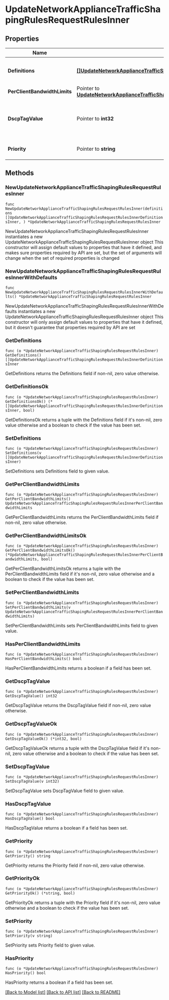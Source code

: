 # UpdateNetworkApplianceTrafficShapingRulesRequestRulesInner

## Properties

Name | Type | Description | Notes
------------ | ------------- | ------------- | -------------
**Definitions** | [**[]UpdateNetworkApplianceTrafficShapingRulesRequestRulesInnerDefinitionsInner**](UpdateNetworkApplianceTrafficShapingRulesRequestRulesInnerDefinitionsInner.md) |     A list of objects describing the definitions of your traffic shaping rule. At least one definition is required.  | 
**PerClientBandwidthLimits** | Pointer to [**UpdateNetworkApplianceTrafficShapingRulesRequestRulesInnerPerClientBandwidthLimits**](UpdateNetworkApplianceTrafficShapingRulesRequestRulesInnerPerClientBandwidthLimits.md) |  | [optional] 
**DscpTagValue** | Pointer to **int32** |     The DSCP tag applied by your rule. null means &#39;Do not change DSCP tag&#39;.     For a list of possible tag values, use the trafficShaping/dscpTaggingOptions endpoint.  | [optional] 
**Priority** | Pointer to **string** |     A string, indicating the priority level for packets bound to your rule.     Can be &#39;low&#39;, &#39;normal&#39; or &#39;high&#39;.  | [optional] 

## Methods

### NewUpdateNetworkApplianceTrafficShapingRulesRequestRulesInner

`func NewUpdateNetworkApplianceTrafficShapingRulesRequestRulesInner(definitions []UpdateNetworkApplianceTrafficShapingRulesRequestRulesInnerDefinitionsInner, ) *UpdateNetworkApplianceTrafficShapingRulesRequestRulesInner`

NewUpdateNetworkApplianceTrafficShapingRulesRequestRulesInner instantiates a new UpdateNetworkApplianceTrafficShapingRulesRequestRulesInner object
This constructor will assign default values to properties that have it defined,
and makes sure properties required by API are set, but the set of arguments
will change when the set of required properties is changed

### NewUpdateNetworkApplianceTrafficShapingRulesRequestRulesInnerWithDefaults

`func NewUpdateNetworkApplianceTrafficShapingRulesRequestRulesInnerWithDefaults() *UpdateNetworkApplianceTrafficShapingRulesRequestRulesInner`

NewUpdateNetworkApplianceTrafficShapingRulesRequestRulesInnerWithDefaults instantiates a new UpdateNetworkApplianceTrafficShapingRulesRequestRulesInner object
This constructor will only assign default values to properties that have it defined,
but it doesn't guarantee that properties required by API are set

### GetDefinitions

`func (o *UpdateNetworkApplianceTrafficShapingRulesRequestRulesInner) GetDefinitions() []UpdateNetworkApplianceTrafficShapingRulesRequestRulesInnerDefinitionsInner`

GetDefinitions returns the Definitions field if non-nil, zero value otherwise.

### GetDefinitionsOk

`func (o *UpdateNetworkApplianceTrafficShapingRulesRequestRulesInner) GetDefinitionsOk() (*[]UpdateNetworkApplianceTrafficShapingRulesRequestRulesInnerDefinitionsInner, bool)`

GetDefinitionsOk returns a tuple with the Definitions field if it's non-nil, zero value otherwise
and a boolean to check if the value has been set.

### SetDefinitions

`func (o *UpdateNetworkApplianceTrafficShapingRulesRequestRulesInner) SetDefinitions(v []UpdateNetworkApplianceTrafficShapingRulesRequestRulesInnerDefinitionsInner)`

SetDefinitions sets Definitions field to given value.


### GetPerClientBandwidthLimits

`func (o *UpdateNetworkApplianceTrafficShapingRulesRequestRulesInner) GetPerClientBandwidthLimits() UpdateNetworkApplianceTrafficShapingRulesRequestRulesInnerPerClientBandwidthLimits`

GetPerClientBandwidthLimits returns the PerClientBandwidthLimits field if non-nil, zero value otherwise.

### GetPerClientBandwidthLimitsOk

`func (o *UpdateNetworkApplianceTrafficShapingRulesRequestRulesInner) GetPerClientBandwidthLimitsOk() (*UpdateNetworkApplianceTrafficShapingRulesRequestRulesInnerPerClientBandwidthLimits, bool)`

GetPerClientBandwidthLimitsOk returns a tuple with the PerClientBandwidthLimits field if it's non-nil, zero value otherwise
and a boolean to check if the value has been set.

### SetPerClientBandwidthLimits

`func (o *UpdateNetworkApplianceTrafficShapingRulesRequestRulesInner) SetPerClientBandwidthLimits(v UpdateNetworkApplianceTrafficShapingRulesRequestRulesInnerPerClientBandwidthLimits)`

SetPerClientBandwidthLimits sets PerClientBandwidthLimits field to given value.

### HasPerClientBandwidthLimits

`func (o *UpdateNetworkApplianceTrafficShapingRulesRequestRulesInner) HasPerClientBandwidthLimits() bool`

HasPerClientBandwidthLimits returns a boolean if a field has been set.

### GetDscpTagValue

`func (o *UpdateNetworkApplianceTrafficShapingRulesRequestRulesInner) GetDscpTagValue() int32`

GetDscpTagValue returns the DscpTagValue field if non-nil, zero value otherwise.

### GetDscpTagValueOk

`func (o *UpdateNetworkApplianceTrafficShapingRulesRequestRulesInner) GetDscpTagValueOk() (*int32, bool)`

GetDscpTagValueOk returns a tuple with the DscpTagValue field if it's non-nil, zero value otherwise
and a boolean to check if the value has been set.

### SetDscpTagValue

`func (o *UpdateNetworkApplianceTrafficShapingRulesRequestRulesInner) SetDscpTagValue(v int32)`

SetDscpTagValue sets DscpTagValue field to given value.

### HasDscpTagValue

`func (o *UpdateNetworkApplianceTrafficShapingRulesRequestRulesInner) HasDscpTagValue() bool`

HasDscpTagValue returns a boolean if a field has been set.

### GetPriority

`func (o *UpdateNetworkApplianceTrafficShapingRulesRequestRulesInner) GetPriority() string`

GetPriority returns the Priority field if non-nil, zero value otherwise.

### GetPriorityOk

`func (o *UpdateNetworkApplianceTrafficShapingRulesRequestRulesInner) GetPriorityOk() (*string, bool)`

GetPriorityOk returns a tuple with the Priority field if it's non-nil, zero value otherwise
and a boolean to check if the value has been set.

### SetPriority

`func (o *UpdateNetworkApplianceTrafficShapingRulesRequestRulesInner) SetPriority(v string)`

SetPriority sets Priority field to given value.

### HasPriority

`func (o *UpdateNetworkApplianceTrafficShapingRulesRequestRulesInner) HasPriority() bool`

HasPriority returns a boolean if a field has been set.


[[Back to Model list]](../README.md#documentation-for-models) [[Back to API list]](../README.md#documentation-for-api-endpoints) [[Back to README]](../README.md)


